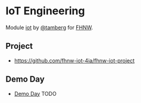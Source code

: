 # IoT Engineering
Module [iot](https://www.fhnw.ch/de/studium/module/9280188) by [@tamberg](https://twitter.com/tamberg) for [FHNW](https://www.fhnw.ch/).

## Project
- https://github.com/fhnw-iot-4ia/fhnw-iot-project

## Demo Day
- [Demo Day](http://www.tamberg.org/fhnw/2019/IoT14DemoDay.pdf) TODO
